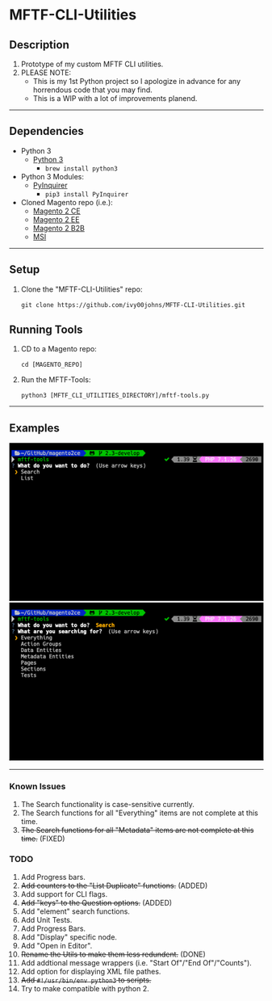 # MFTF-CLI-Utilities

## Description
1. Prototype of my custom MFTF CLI utilities.
2. PLEASE NOTE: 
    * This is my 1st Python project so I apologize in advance for any horrendous code that you may find.
    * This is a WIP with a lot of improvements planend.

----

## Dependencies
* Python 3
    * [Python 3](https://www.python.org/download/releases/3.0/)
        * ```brew install python3```
* Python 3 Modules:
    * [PyInquirer](https://github.com/CITGuru/PyInquirer)
        * ```pip3 install PyInquirer```
* Cloned Magento repo (i.e.):
    * [Magento 2 CE](https://github.com/magento/magento2ce.git)
    * [Magento 2 EE](https://github.com/magento/magento2ee)
    * [Magento 2 B2B](https://github.com/magento/magento2b2b)
    * [MSI](https://github.com/magento-engcom/msi)

----

## Setup
1. Clone the "MFTF-CLI-Utilities" repo:
    ```
    git clone https://github.com/ivy00johns/MFTF-CLI-Utilities.git
    ```

## Running Tools
1. CD to a Magento repo:
    ```
    cd [MAGENTO_REPO]
    ```
2. Run the MFTF-Tools:
    ```
    python3 [MFTF_CLI_UTILITIES_DIRECTORY]/mftf-tools.py
    ```

----

## Examples
![Question #1](https://github.com/ivy00johns/MFTF-CLI-Utilities/blob/master/Images/question-1.png?raw=true)
![Question #2](https://github.com/ivy00johns/MFTF-CLI-Utilities/blob/master/Images/question-2.png?raw=true)

----

### Known Issues
1. The Search functionality is case-sensitive currently.
2. The Search functions for all "Everything" items are not complete at this time.
3. ~~The Search functions for all "Metadata" items are not complete at this time.~~ (FIXED)

### TODO
1. Add Progress bars.
2. ~~Add counters to the "List Duplicate" functions.~~ (ADDED)
3. Add support for CLI flags.
4. ~~Add "keys" to the Question options.~~ (ADDED)
5. Add "element" search functions.
6. Add Unit Tests.
7. Add Progress Bars.
8. Add "Display" specific node.
9. Add "Open in Editor".
10. ~~Rename the Utils to make them less redundent.~~ (DONE)
11. Add addtional message wrappers (i.e. "Start Of"/"End Of"/"Counts").
12. Add option for displaying XML file pathes.
13. ~~Add ```#!/usr/bin/env python3``` to scripts.~~
14. Try to make compatible with python 2.